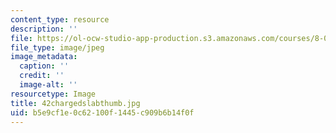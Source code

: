 ```yaml
---
content_type: resource
description: ''
file: https://ol-ocw-studio-app-production.s3.amazonaws.com/courses/8-02t-electricity-and-magnetism-spring-2005/b5e9cf1e0c62100f1445c909b6b14f0f_42chargedslabthumb.jpg
file_type: image/jpeg
image_metadata:
  caption: ''
  credit: ''
  image-alt: ''
resourcetype: Image
title: 42chargedslabthumb.jpg
uid: b5e9cf1e-0c62-100f-1445-c909b6b14f0f
---
```

